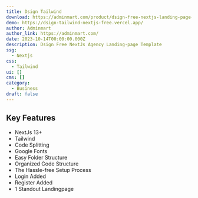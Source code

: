 ```yaml
---
title: Dsign Tailwind
download: https://adminmart.com/product/dsign-free-nextjs-landing-page-template/?ref=28
demo: https://dsign-tailwind-nextjs-free.vercel.app/
author: Adminmart
author_link: https://adminmart.com/
date: 2023-10-14T00:00:00.000Z
description: Dsign Free NextJs Agency Landing-page Template
ssg:
  - Nextjs
css:
  - Tailwind
ui: []
cms: []
category:
  - Business
draft: false
---
```

## Key Features

- NextJs 13+
- Tailwind
- Code Splitting
- Google Fonts
- Easy Folder Structure
- Organized Code Structure
- The Hassle-free Setup Process
- Login Added
- Register Added
- 1 Standout Landingpage
